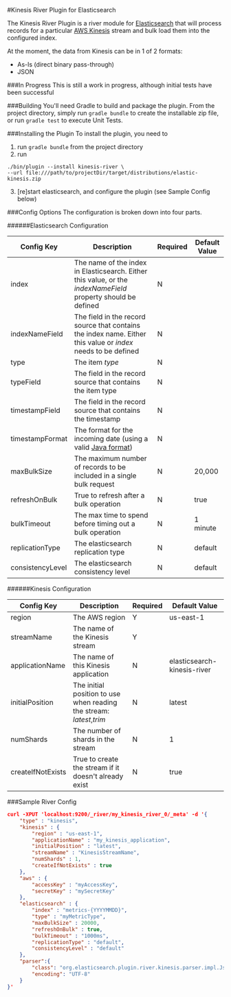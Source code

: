 #Kinesis River Plugin for Elasticsearch

The Kinesis River Plugin is a river module for [Elasticsearch](elasticsearch.org) that will process records for a particular [AWS Kinesis](aws.amazon.com/kinesis) stream
and bulk load them into the configured index.

At the moment, the data from Kinesis can be in 1 of 2 formats:

* As-Is (direct binary pass-through)
* JSON


###In Progress
This is still a work in progress, although initial tests have been successful


###Building
You'll need Gradle to build and package the plugin.  From the project directory, simply run `gradle bundle` to create the installable zip file, or run `gradle test` to execute Unit Tests.

###Installing the Plugin
To install the plugin, you need to

1. run `gradle bundle` from the project directory
2. run 
```
./bin/plugin --install kinesis-river \
--url file:///path/to/projectDir/target/distributions/elastic-kinesis.zip
```
3. [re]start elasticsearch, and configure the plugin (see Sample Config below)


###Config Options
The configuration is broken down into four parts.

######Elasticsearch Configuration

| Config Key       | Description    | Required | Default Value |
| -------------    | -------------  | -------------   | ------------- |
| index            | The name of the index in Elasticsearch.  Either this value, or the _indexNameField_ property should be defined  | N   |   |
| indexNameField   | The field in the record source that contains the index name. Either this value or _index_ needs to be defined | N | |
| type             | The item *type*                                            | N | |
| typeField        | The field in the record source that contains the item type | N | |
| timestampField   | The field in the record source that contains the timestamp | N | |
| timestampFormat  | The format for the incoming date (using a valid [Java format](docs.oracle.com/javase/6/docs/api/java/text/SimpleDateFormat.html)) | N | |
| maxBulkSize      | The maximum number of records to be included in a single bulk request | N | 20,000 |
| refreshOnBulk    | True to refresh after a bulk operation | N | true |
| bulkTimeout      | The max time to spend before timing out a bulk operation | N | 1 minute |
| replicationType  | The elasticsearch replication type | N | default |
| consistencyLevel | The elasticsearch consistency level | N | default |


######Kinesis Configuration

| Config Key        | Description    | Required        | Default Value |
| -------------     | -------------  | -------------   | ------------- |
| region            | The AWS region | Y               | us-east-1     |
| streamName        | The name of the Kinesis stream | Y | |
| applicationName   | The name of this Kinesis application | N | elasticsearch-kinesis-river  |
| initialPosition   | The initial position to use when reading the stream:  _latest_,_trim_   | N | latest |
| numShards         | The number of shards in the stream | N | 1 |
| createIfNotExists  | True to create the stream if it doesn't already exist | N | true |


###Sample River Config
```json
curl -XPUT 'localhost:9200/_river/my_kinesis_river_0/_meta' -d '{
    "type" : "kinesis",
    "kinesis" : {
        "region" : "us-east-1",
        "applicationName" : "my_kinesis_application",
        "initialPosition" : "latest",
        "streamName" : "KinesisStreamName",
        "numShards" : 1,
        "createIfNotExists" : true
    },
    "aws" : {
        "accessKey" : "myAccessKey",
        "secretKey" : "mySecretKey"
    },
    "elasticsearch" : {
        "index" : "metrics-{YYYYMMDD}",
        "type" : "myMetricType",
        "maxBulkSize" : 20000,
        "refreshOnBulk" : true,
        "bulkTimeout" : "1000ms",
        "replicationType" : "default",
        "consistencyLevel" : "default"
    },
    "parser":{
        "class": "org.elasticsearch.plugin.river.kinesis.parser.impl.JsonPassThruDataParser",
        "encoding": "UTF-8"
    }
}'
```